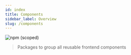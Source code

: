 ```yaml
---
id: index
title: Components
sidebar_label: Overview
slug: /components
---
```


![npm (scoped)](https://img.shields.io/npm/v/@olmokit/components?style=flat-square&color=magenta)

> Packages to group all reusable frontend components
